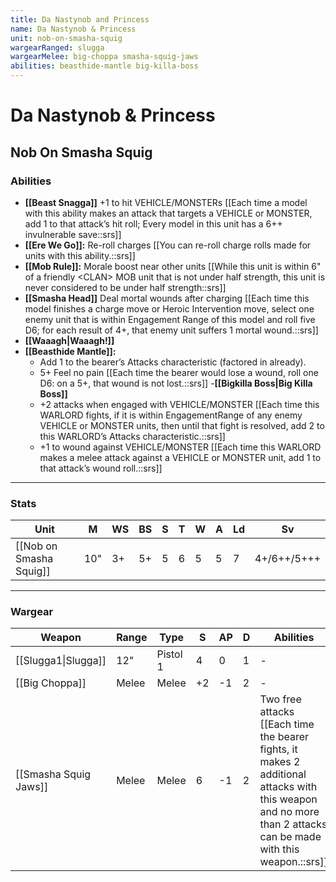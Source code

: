 ```yaml
---
title: Da Nastynob and Princess
name: Da Nastynob & Princess
unit: nob-on-smasha-squig
wargearRanged: slugga
wargearMelee: big-choppa smasha-squig-jaws
abilities: beasthide-mantle big-killa-boss
---
```


# Da Nastynob & Princess
## Nob On Smasha Squig
### Abilities
- **[[Beast Snagga]]** +1 to hit VEHICLE/MONSTERs [[Each time a model with this ability makes an attack that targets a VEHICLE or MONSTER, add 1 to that attack’s hit roll; Every model in this unit has a 6++ invulnerable save::srs]]
- **[[Ere We Go]]:** Re-roll charges [[You can re-roll charge rolls made for units with this ability.::srs]]
- **[[Mob Rule]]:** Morale boost near other units [[While this unit is within 6" of a friendly \<CLAN> MOB unit that is not under half strength, this unit is never considered to be under half strength::srs]]
- **[[Smasha Head]]** Deal mortal wounds after charging [[Each time this model finishes a charge move or Heroic Intervention move, select one enemy unit that is within Engagement Range of this model and roll five D6; for each result of 4+, that enemy unit suffers 1 mortal wound.::srs]]
- **[[Waaagh\|Waaagh!]]**
- **[[Beasthide Mantle]]:**
    - Add 1 to the bearer’s Attacks characteristic (factored in already).
    - 5+ Feel no pain [[Each time the bearer would lose a wound, roll one D6: on a 5+, that wound is not lost.::srs]]
-**[[Bigkilla Boss\|Big Killa Boss]]**
    -   +2 attacks when engaged with VEHICLE/MONSTER [[Each time this WARLORD fights, if it is within EngagementRange of any enemy VEHICLE or MONSTER units, then until that fight is resolved, add 2 to this WARLORD’s Attacks characteristic.::srs]]
    -   +1 to wound against VEHICLE/MONSTER [[Each time this WARLORD makes a melee attack against a VEHICLE or MONSTER unit, add 1 to that attack’s wound roll.::srs]]

---

### Stats

| Unit                    | M   | WS  | BS  | S   | T   | W   | A   | Ld  | Sv  |
| ----------------------- | --- | --- | --- | --- | --- | --- | --- | --- | --- |
| [[Nob on Smasha Squig]] | 10" | 3+  | 5+  | 5   | 6   | 5   | 5   | 7   | 4+/6++/5+++  |

---

### Wargear

| Weapon | Range | Type | S   | AP  | D   | Abilities |
| ------ | ----- | ---- | --- | --- | --- | --------- |
| [[Slugga1\|Slugga]] | 12"   | Pistol 1 | 4   | 0   | 1   | -         |
| [[Big Choppa]] | Melee | Melee | +2  | -1  | 2   | -         | 
| [[Smasha Squig Jaws]] | Melee | Melee | 6   | -1  | 2   | Two free attacks [[Each time the bearer fights, it makes 2 additional attacks with this weapon and no more than 2 attacks can be made with this weapon.::srs]] | 
